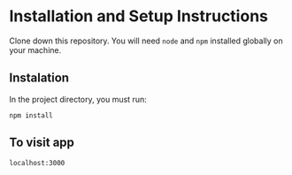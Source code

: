 # Installation and Setup Instructions

Clone down this repository. You will need `node` and `npm` installed globally on your machine.

## Instalation

In the project directory, you must run:

`npm install`

## To visit app

`localhost:3000`
